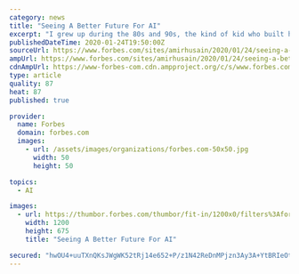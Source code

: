 ```yaml
---
category: news
title: "Seeing A Better Future For AI"
excerpt: "I grew up during the 80s and 90s, the kind of kid who built his own computers late into the night and heard the dial-up modem’s tones as my personal anthem. During this time of great promise in mankind’s technological potential I remember watching early documentaries on artificial intelligence (AI)."
publishedDateTime: 2020-01-24T19:50:00Z
sourceUrl: https://www.forbes.com/sites/amirhusain/2020/01/24/seeing-a-better-future-for-ai/
ampUrl: https://www.forbes.com/sites/amirhusain/2020/01/24/seeing-a-better-future-for-ai/amp/
cdnAmpUrl: https://www-forbes-com.cdn.ampproject.org/c/s/www.forbes.com/sites/amirhusain/2020/01/24/seeing-a-better-future-for-ai/amp/
type: article
quality: 87
heat: 87
published: true

provider:
  name: Forbes
  domain: forbes.com
  images:
    - url: /assets/images/organizations/forbes.com-50x50.jpg
      width: 50
      height: 50

topics:
  - AI

images:
  - url: https://thumbor.forbes.com/thumbor/fit-in/1200x0/filters%3Aformat%28jpg%29/https%3A%2F%2Fspecials-images.forbesimg.com%2Fimageserve%2F5e2b46f58b6cf300071ce1d0%2F0x0.jpg%3FcropX1%3D54%26cropX2%3D4933%26cropY1%3D0%26cropY2%3D2744
    width: 1200
    height: 675
    title: "Seeing A Better Future For AI"

secured: "hwOU4+uuTXnQKsJWgWK52tRj14e652+P/z1N42ReDnMPjzn3Ay3A+YtBRIeOtF0N5VkNjKg6f1pV4cXu+qr/NbXnFcXoXQuFXzJd+jwGGgksmhxszsrN6pZBD3HGkMXh0mG45YdA2SfQAFwFQSkttjSpY7wt4QNpA3Sfo9ACHqQjINSz+olpfIiMmP9IKCIUZqbnPuB+BzeHnxmESf7FOEyM5I5mLNvTGqM4gBP/TzJAPF81xbzBWXwG9DJ1ciRmsiNm+IAbJIZT96ywEz0sfk804tBVwUcT854iz7ee7AN0GjAZgXDioTeLaE2p/Hk+jVYy10xmaltdP35YTdRCJayzx3p6GAGDR1UeOa9RIK9tHbH6Kr9TExZhxPMp1QHQQ53QCoV9mVGggZEABhw511k6m3jsO9VMcIQFb6tCIdI3cfHmG1NltEMAnq0kfqmyU11iSPG5KCwDPL/PzvhNlkb84vGpmnjws/ec0AAATRc=;M7tVW4nAEaX/3/BOAy7BsA=="
---
```


